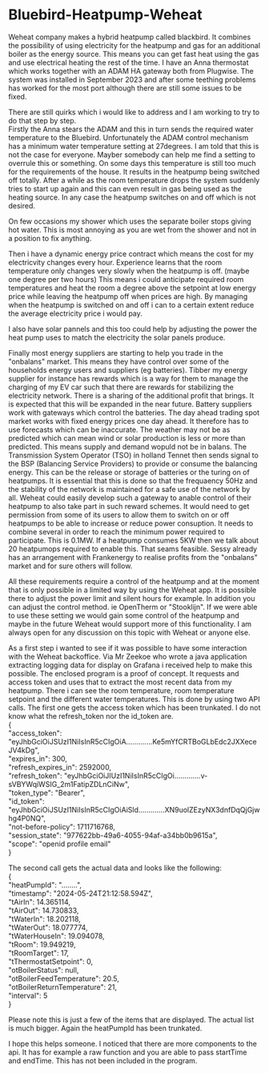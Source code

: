 # Bluebird-Heatpump-Weheat

Weheat company makes a hybrid heatpump called blackbird. It combines the possibility of using electricity for the heatpump and gas for an additional boiler as the energy source. This means you can get fast heat using the gas and use electrical heating the rest of the time. I have an Anna thermostat which works together with an ADAM HA gateway both from Plugwise. The system was installed in September 2023 and after some teething problems has worked for the most port although there are still some issues to be fixed. <br/>

There are still quirks which i would like to address and I am working to try to do that step by step. <br/>
Firstly the Anna stears the ADAM and this in turn sends the required water temperature to the Bluebird. Unfortunately the ADAM control mechanism has a minimum water temperature setting at 27degrees.
I am told that this is not the case for everyone. Mayber somebody can help me find a setting to overrule this or something.
On some days this temperature is still too much for the requirements of the house. It results in the heatpump being switched off totally. After a while as the room temperature drops the system suddenly tries to start up again and this can even result in gas being used as the heating source. In any case the heatpump switches on and off which is not desired.<br/>

On few occasions my shower which uses the separate boiler stops giving hot water. This is most annoying as you are wet from the shower and not in a position to fix anything.

Then i have a dynamic energy price contract which means the cost for my electricvity changes every hour. Experience learns that the room temperature only changes very slowly when the heatpump is off. (maybe one degree per two hours) This means i could anticipate required room temperatures and heat the room a degree above the setpoint at low energy price while leaving the heatpump off when prices are high.
By managing when the heatpump is switched on and off i can to a certain extent reduce the average electricity price i would pay.

I also have solar pannels and this too could help by adjusting the power the heat pump uses to match the electricity the solar panels produce.

Finally most energy suppliers are starting to help you trade in the "onbalans" market. This means they have control over some of the households energy users and suppliers (eg batteries). Tibber my energy supplier for instance has rewards which is a way for them to manage the charging of my EV car such that there are rewards for stabilizing the electricity network. There is a sharing of the additional profit that brings. It is expected that this will be expanded in the near future. Battery suppliers work with gateways which control the batteries. 
The day ahead trading spot market works with fixed energy prices one day ahead. It therefore has to use forecasts which can be inaccurate. The weather may not be as predicted which can mean wind or solar production is less or more than predicted. This means supply and demand wopuld not be in balans. The Transmission System Operator (TSO) in holland Tennet then sends signal to the BSP (Balancing Service Providers) to provide or consume the balancing energy. This can be the release or storage of batteries or the turing on of heatpumps. It is essential that this is done so that the frequaency 50Hz and the stability of the network is maintained for a safe use of the network by all.
Weheat could easily develop such a gateway to anable control of their heatpump to also take part in such reward schemes. It would need to get permission from some of its users to allow them to switch on or off heatpumps to be able to increase or reduce power consuption. It needs to combine several in order to reach the minimum power required to participate. This is 0.1MW. If a heatpump consumes 5KW then we talk about 20 heatpumops required to enable this. That seams feasible.
Sessy already has an arrangement with Frankenergy to realise profits from the "onbalans" market and for sure others will follow.

All these requirements require a control of the heatpump and at the moment that is only possible in a limited way by using the Weheat app.
It is possible there to adjust the power limit and silent hours for example. In addition you can adjust the control method. ie OpenTherm or "Stooklijn".
If we were able to use these setting we would gain some control of the heatpump and maybe in the future Weheat would support more of this functionality.
I am always open for any discussion on this topic with Weheat or anyone else.

As a first step i wanted to see if it was possible to have some interaction with the Weheat backoffice.
Via Mr Zeekoe who wrote a java application extracting logging data for display on Grafana i received help to make this possible.
The enclosed program is a proof of concept. It requests and access token and uses that to extract the most recent data from my heatpump.
There i can see the room temperature, room temperature setpoint and the different water temperatures.
This is done by using two API calls. The first one gets the access token which has been trunkated.
I do not know what the refresh_token nor the id_token are.<br/>
{<br/>
  "access_token": "eyJhbGciOiJSUzI1NiIsInR5cCIgOiA.............Ke5mYfCRTBoGLbEdc2JXXeceJV4kDg",<br/>
  "expires_in": 300,<br/>
  "refresh_expires_in": 2592000,<br/>
  "refresh_token": "eyJhbGciOiJIUzI1NiIsInR5cCIgOi.............v-sVBYWqiWSIG_2m1FatipZDLnCiNw",<br/>
  "token_type": "Bearer",<br/>
  "id_token": "eyJhbGciOiJSUzI1NiIsInR5cCIgOiAiSld.............XN9uolZEzyNX3dnfDqQjGjwhg4P0NQ",<br/>
  "not-before-policy": 1711716768,<br/>
  "session_state": "977622bb-49a6-4055-94af-a34bb0b9615a",<br/>
  "scope": "openid profile email"<br/>
}<br/>

The second call gets the actual data and looks like the following:<br/>
{<br/>
  "heatPumpId": "........",<br/>
  "timestamp": "2024-05-24T21:12:58.594Z",<br/>
  "tAirIn": 14.365114,<br/>
  "tAirOut": 14.730833,<br/>
  "tWaterIn": 18.202118,<br/>
  "tWaterOut": 18.077774,<br/>
  "tWaterHouseIn": 19.094078,<br/>
  "tRoom": 19.949219,<br/>
  "tRoomTarget": 17,<br/>
  "tThermostatSetpoint": 0,<br/>
  "otBoilerStatus": null,<br/>
  "otBoilerFeedTemperature": 20.5,<br/>
  "otBoilerReturnTemperature": 21,<br/>
  "interval": 5<br/>
}<br/>

Please note this is just a few of the items that are displayed. The actual list is much bigger.
Again the heatPumpId has been trunkated.

I hope this helps someone. I noticed that there are more components to the api.
It has for example a raw function and you are able to pass startTime and endTime.
This has not been included in the program.
